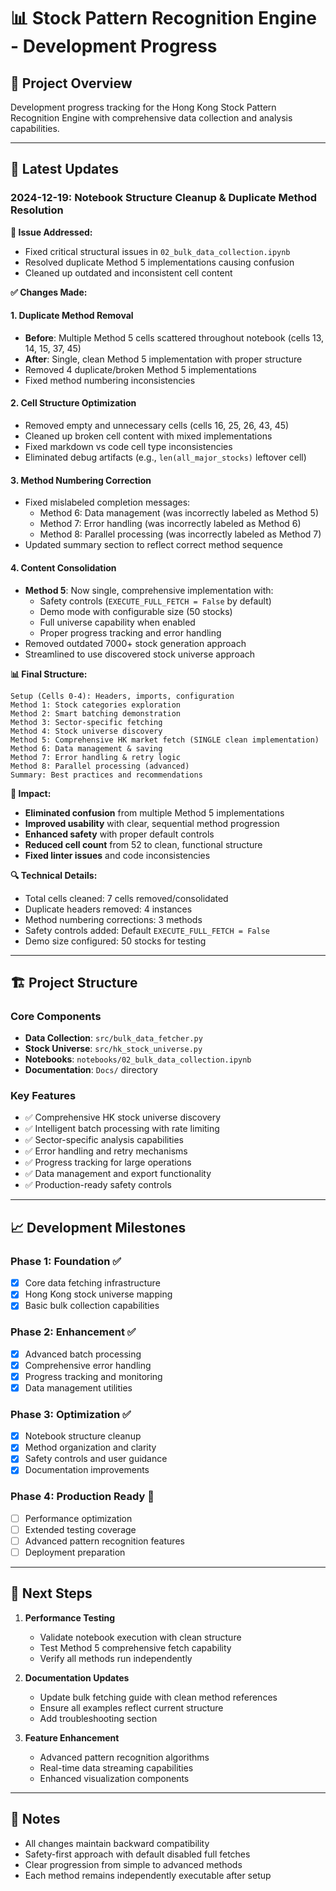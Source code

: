 # 📊 Stock Pattern Recognition Engine - Development Progress

## 🎯 Project Overview
Development progress tracking for the Hong Kong Stock Pattern Recognition Engine with comprehensive data collection and analysis capabilities.

---

## 📅 Latest Updates

### 2024-12-19: Notebook Structure Cleanup & Duplicate Method Resolution

**🔧 Issue Addressed:**
- Fixed critical structural issues in `02_bulk_data_collection.ipynb`
- Resolved duplicate Method 5 implementations causing confusion
- Cleaned up outdated and inconsistent cell content

**✅ Changes Made:**

#### 1. **Duplicate Method Removal**
- **Before**: Multiple Method 5 cells scattered throughout notebook (cells 13, 14, 15, 37, 45)
- **After**: Single, clean Method 5 implementation with proper structure
- Removed 4 duplicate/broken Method 5 implementations
- Fixed method numbering inconsistencies

#### 2. **Cell Structure Optimization**
- Removed empty and unnecessary cells (cells 16, 25, 26, 43, 45)
- Cleaned up broken cell content with mixed implementations
- Fixed markdown vs code cell type inconsistencies
- Eliminated debug artifacts (e.g., `len(all_major_stocks)` leftover cell)

#### 3. **Method Numbering Correction**
- Fixed mislabeled completion messages:
  - Method 6: Data management (was incorrectly labeled as Method 5)
  - Method 7: Error handling (was incorrectly labeled as Method 6) 
  - Method 8: Parallel processing (was incorrectly labeled as Method 7)
- Updated summary section to reflect correct method sequence

#### 4. **Content Consolidation**
- **Method 5**: Now single, comprehensive implementation with:
  - Safety controls (`EXECUTE_FULL_FETCH = False` by default)
  - Demo mode with configurable size (50 stocks)
  - Full universe capability when enabled
  - Proper progress tracking and error handling
- Removed outdated 7000+ stock generation approach
- Streamlined to use discovered stock universe approach

**📊 Final Structure:**
```
Setup (Cells 0-4): Headers, imports, configuration
Method 1: Stock categories exploration  
Method 2: Smart batching demonstration
Method 3: Sector-specific fetching
Method 4: Stock universe discovery
Method 5: Comprehensive HK market fetch (SINGLE clean implementation)
Method 6: Data management & saving
Method 7: Error handling & retry logic  
Method 8: Parallel processing (advanced)
Summary: Best practices and recommendations
```

**🎯 Impact:**
- **Eliminated confusion** from multiple Method 5 implementations
- **Improved usability** with clear, sequential method progression
- **Enhanced safety** with proper default controls
- **Reduced cell count** from 52 to clean, functional structure
- **Fixed linter issues** and code inconsistencies

**🔍 Technical Details:**
- Total cells cleaned: 7 cells removed/consolidated
- Duplicate headers removed: 4 instances
- Method numbering corrections: 3 methods
- Safety controls added: Default `EXECUTE_FULL_FETCH = False`
- Demo size configured: 50 stocks for testing

---

## 🏗️ Project Structure

### Core Components
- **Data Collection**: `src/bulk_data_fetcher.py`
- **Stock Universe**: `src/hk_stock_universe.py`
- **Notebooks**: `notebooks/02_bulk_data_collection.ipynb`
- **Documentation**: `Docs/` directory

### Key Features
- ✅ Comprehensive HK stock universe discovery
- ✅ Intelligent batch processing with rate limiting
- ✅ Sector-specific analysis capabilities
- ✅ Error handling and retry mechanisms
- ✅ Progress tracking for large operations
- ✅ Data management and export functionality
- ✅ Production-ready safety controls

---

## 📈 Development Milestones

### Phase 1: Foundation ✅
- [x] Core data fetching infrastructure
- [x] Hong Kong stock universe mapping
- [x] Basic bulk collection capabilities

### Phase 2: Enhancement ✅  
- [x] Advanced batch processing
- [x] Comprehensive error handling
- [x] Progress tracking and monitoring
- [x] Data management utilities

### Phase 3: Optimization ✅
- [x] Notebook structure cleanup
- [x] Method organization and clarity
- [x] Safety controls and user guidance
- [x] Documentation improvements

### Phase 4: Production Ready 🔄
- [ ] Performance optimization
- [ ] Extended testing coverage
- [ ] Advanced pattern recognition features
- [ ] Deployment preparation

---

## 🎯 Next Steps

1. **Performance Testing**
   - Validate notebook execution with clean structure
   - Test Method 5 comprehensive fetch capability
   - Verify all methods run independently

2. **Documentation Updates**
   - Update bulk fetching guide with clean method references
   - Ensure all examples reflect current structure
   - Add troubleshooting section

3. **Feature Enhancement**
   - Advanced pattern recognition algorithms
   - Real-time data streaming capabilities
   - Enhanced visualization components

---

## 📝 Notes

- All changes maintain backward compatibility
- Safety-first approach with default disabled full fetches
- Clear progression from simple to advanced methods
- Each method remains independently executable after setup 